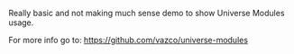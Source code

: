 Really basic and not making much sense demo to show Universe Modules usage.

For more info go to: https://github.com/vazco/universe-modules